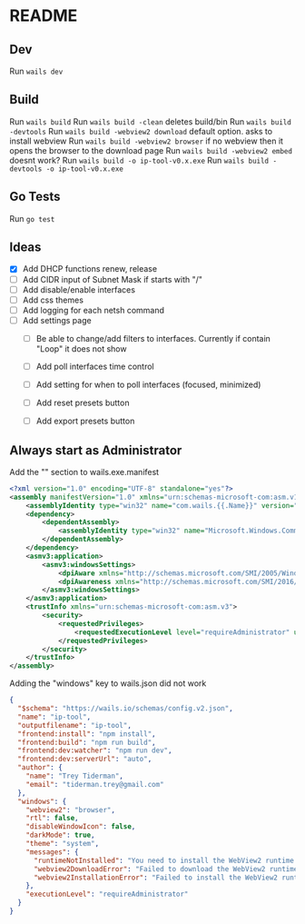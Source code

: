 # README
 
## Dev

Run `wails dev`


## Build

Run `wails build`
Run `wails build -clean` deletes build/bin
Run `wails build -devtools`
Run `wails build -webview2 download` default option. asks to install webview
Run `wails build -webview2 browser` if no webview then it opens the browser to the download page
Run `wails build -webview2 embed` doesnt work?
Run `wails build -o ip-tool-v0.x.exe`
Run `wails build -devtools -o ip-tool-v0.x.exe`


## Go Tests

Run `go test`


## Ideas

- [x] Add DHCP functions renew, release
- [ ] Add CIDR input of Subnet Mask if starts with "/"
- [ ] Add disable/enable interfaces
- [ ] Add css themes
- [ ] Add logging for each netsh command
- [ ] Add settings page
    - [ ] Be able to change/add filters to interfaces. Currently if contain "Loop" it does not show
    - [ ] Add poll interfaces time control
    - [ ] Add setting for when to poll interfaces (focused, minimized)
    - [ ] Add reset presets button
    - [ ] Add export presets button


## Always start as Administrator

Add the "<trustInfo>" section to wails.exe.manifest

```xml
<?xml version="1.0" encoding="UTF-8" standalone="yes"?>
<assembly manifestVersion="1.0" xmlns="urn:schemas-microsoft-com:asm.v1" xmlns:asmv3="urn:schemas-microsoft-com:asm.v3">
    <assemblyIdentity type="win32" name="com.wails.{{.Name}}" version="{{.Info.ProductVersion}}.0" processorArchitecture="*"/>
    <dependency>
        <dependentAssembly>
            <assemblyIdentity type="win32" name="Microsoft.Windows.Common-Controls" version="6.0.0.0" processorArchitecture="*" publicKeyToken="6595b64144ccf1df" language="*"/>
        </dependentAssembly>
    </dependency>
    <asmv3:application>
        <asmv3:windowsSettings>
            <dpiAware xmlns="http://schemas.microsoft.com/SMI/2005/WindowsSettings">true/pm</dpiAware> <!-- fallback for Windows 7 and 8 -->
            <dpiAwareness xmlns="http://schemas.microsoft.com/SMI/2016/WindowsSettings">permonitorv2,permonitor</dpiAwareness> <!-- falls back to per-monitor if per-monitor v2 is not supported -->
        </asmv3:windowsSettings>
    </asmv3:application>
    <trustInfo xmlns="urn:schemas-microsoft-com:asm.v3">
        <security>
            <requestedPrivileges>
                <requestedExecutionLevel level="requireAdministrator" uiAccess="false"/>
            </requestedPrivileges>
        </security>
    </trustInfo>
</assembly>
```

Adding the "windows" key to wails.json did not work

```json
{
  "$schema": "https://wails.io/schemas/config.v2.json",
  "name": "ip-tool",
  "outputfilename": "ip-tool",
  "frontend:install": "npm install",
  "frontend:build": "npm run build",
  "frontend:dev:watcher": "npm run dev",
  "frontend:dev:serverUrl": "auto",
  "author": {
    "name": "Trey Tiderman",
    "email": "tiderman.trey@gmail.com"
  },
  "windows": {
    "webview2": "browser",
    "rtl": false,
    "disableWindowIcon": false,
    "darkMode": true,
    "theme": "system",
    "messages": {
      "runtimeNotInstalled": "You need to install the WebView2 runtime to run this application. Would you like to download it now?",
      "webview2DownloadError": "Failed to download the WebView2 runtime. Please check your internet connection.",
      "webview2InstallationError": "Failed to install the WebView2 runtime. Please try again or install it manually."
    },
    "executionLevel": "requireAdministrator"
  }
}
```

